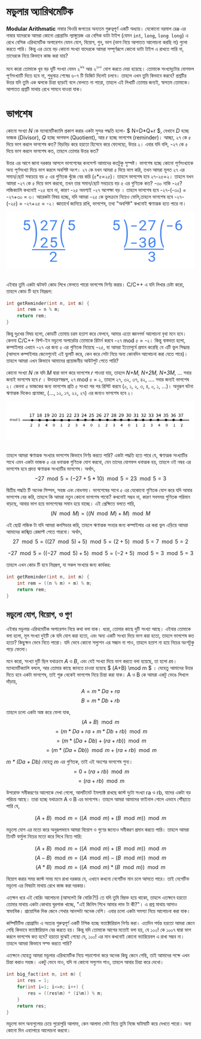 
# মডুলার অ্যারিথমেটিক
**Modular Arithmatic** নাম্বার থিওরি জগতের অন্যতম গুরুত্বপূর্ণ একটি অধ্যায়। যেকোনো নরমাল রেঞ্জ এর নাম্বার যাদেরকে আমরা কোনো প্রোগ্রামিং ল্যাঙ্গুয়েজ এর বেসিক ডাটা টাইপ (যেমন `int`, `long`, `long long`) এ রেখে বেসিক এরিথমেটিক অপারেশন যেমন যোগ, বিয়োগ, গুন্, ভাগ (ভাগ নিয়ে  আপাতত আলোচনা করছি না) গুলো করতে পারি। কিন্তু এর চেয়ে বড় কোনো সংখ্যা যাদেরকে আমরা সম্পূর্ণরূপে কোনো ডাটা টাইপ এ রাখতে পারি না, তাদেরকে নিয়ে কিভাবে কাজ করা যায়? 

মনে করো তোমাকে খুব বড় দুটি সংখ্যা যেমন ২<sup>৯৯</sup> আর ২<sup>১০০</sup> যোগ করতে  দেয়া হয়েছে। তোমাকে সংখ্যাদুটোর যোগফল পূর্ণসংখ্যাটি দিতে হবে না, শুধুমাত্র শেষের ৬-৭ টি ডিজিট দিলেই চলবে। তাহলে এখন তুমি কিভাবে করবে? প্রশ্নটির উত্তর যদি তুমি এক ঝলকে চিন্তা ছাড়াই বলে ফেলতে না পারো, তাহলে এই লিখাটি তোমার জন্যই, স্বাগতম তোমাকে। আপাতত প্রশ্নটি মাথায় রেখে সামনে যাওয়া যাক।

# ভাগশেষ
কোনো সংখ্যা *N* কে ম্যাথমেটিক্যালি প্রকাশ করার একটা সুন্দর পদ্ধতি হলো- $ N=D*Q+r $, যেখানে *D* হচ্ছে ভাজক (Divisor), *Q* হচ্ছে  ভাগফল (Quotient), আর *r* হচ্ছে ভাগশেষ (reminder)। আচ্ছা, ২৭ কে ৫ দিয়ে ভাগ করলে ভাগশেষ কত? বিড়বিড় করে হয়তো হিসেবে করে ফেলেছো, উত্তর ২। এবার যদি বলি, -২৭ কে ৫ দিয়ে ভাগ করলে ভাগশেষ কত, তাহলে তোমার উত্তর কত? 

উত্তর এর আগে জানা দরকার আসলে ভাগশেষের কনসেপ্ট আমাদের কতটুকু সুস্পষ্ট।  ভাগশেষ হচ্ছে কোনো পূর্ণসংখ্যাকে অন্য পূর্ণসংখ্যা দিয়ে ভাগ করলে অবশিষ্ট অংশ। ২৭ কে যখন আমরা ৫ দিয়ে ভাগ করি, তখন আমরা মূলত ২৭ এর সমান/ছোট সবচেয়ে বড় ৫ এর গুণিতক খুঁজে বের করি (৫*৫=২৫)। তাহলে ভাগশেষ হবে ২৭-২৫=২। তাহলে যখন আমরা -২৭ কে ৫ দিয়ে ভাগ করবো, তখন তার সমান/ছোট সবচেয়ে বড় ৫ এর গুণিতক কত? -৩০ নাকি -২৫? লজিক্যালি কখনোই -২৫ হবে না, কারণ -২৫ অবশ্যই -২৭ অপেক্ষা বড় । তাহলে ভাগশেষ হবে -২৭-(-৩০) = -২৭+৩০ = ৩। আরেকটা বিষয় হচ্ছে, যদি আমরা -২৫ কে ভুলক্রমে নিয়েও  ফেলি,তাহলে ভাগশেষ হবে -২৭-(-২৫) = -২৭+২৫ = -২। জ্ঞাতার্থে জানিয়ে রাখি, ভাগশেষ, তথা "অবশিষ্ট" কখনোই ঋণাত্মক হতে পারে না।

<div align="center">
    <img src="Contents/negativeMod.png" height="150" width="600">
</div>
<br>

এইবার তুমি একটা ঝটফট কোড লিখে ফেলতে পারো ভাগশেষ নির্ণয় করার। C/C++ এ যদি লিখার চেষ্টা করো, তাহলে কোড টি হবে নিম্নরূপ:

```cpp
int getReminder(int n, int m) {
    int rem = n % m;
    return rem;
}
```

কিন্তু দুঃখের বিষয় হলো, কোডটি তোমায় চরম হতাশ করে ফেলবে, আমার এতো জ্ঞানগর্ভ আলোচনা বৃথা মনে হবে। কেননা C/C++ বিল্ট-ইন মডুলো অপারেটর তোমাকে রিটার্ন করবে -২৭ mod ৫ = -২। কিন্তু বাস্তবতা হলো, কম্পাইলার এখানে -২৭ এর জন্য ৫ এর গুণিতক নিয়েছে -২৫, যা আমরা ইতোপূর্বে প্রমান করেছি যে এটি ভুল সিদ্ধান্ত (আসলে কম্পাইলার জেনেশুনেই এই ভুলটি করে, কেন করে সেটা নিয়ে অন্য কোনদিন আলোচনা করা যেতে পারে)। তাহলে আমরা এখন কিভাবে আমাদের প্রয়োজনীয় আউটপুট পেতে পারি?

কোনো সংখ্যা *N* কে যদি *M* দ্বারা ভাগ করে ভাগশেষ *r* পাওয়া যায়, তাহলে *N+M, N+2M, N+3M, ...* সবার জন্যই ভাগশেষ হবে *r* । উদাহরণস্বরূপ, ২৭ mod ৫ = ২, তাহলে ২৭, ৩২, ৩৭, ৪২, .... সবার জন্যই ভাগশেষ ২। কেননা ৫ ভাজকের জন্য ভাগশেষ প্রতি ৫ সংখ্যা পর পর রিপিট করবে (০, ১, ২, ৩, ৪, ০, ১, ...)।  অনুরূপ ঘটনা ঋণাত্মক দিকেও প্রযোজ্য, (..., ১২, ১৭, ২২, ২৭) এর জন্যও  ভাগশেষ হবে ২।

<div align="center">
    <img src="Contents/mod-line.png" height="100" width="700">
</div>
<br>


তাহলে আমরা ঋণাত্মক সংখ্যার ভাগশেষ কিভাবে নির্ণয় করতে পারি? একটা পদ্ধতি হতে পারে যে, ঋণাত্মক সংখ্যাটির সাথে এমন একটা ভাজক ৫ এর ধনাত্মক গুণিতক যোগ করবো, যেন তাদের যোগফল ধনাত্মক হয়, তাহলে ওই নম্বর এর ভাগশেষ হবে প্রদত্ত ঋণাত্মক সংখ্যাটির ভাগশেষ। অর্থাৎ, 
$$ -27 \mod 5 = (-27 + 5*10) \mod 5 = 23 \mod 5 = 3 $$

দ্বিতীয় পদ্ধতি টি অনেক সিম্পল, সহজ এবং বোধগম্য। ভাগশেষের সাথে ৫ এর যেকোনো গুণিতক যোগ করে যদি আবার ভাগশেষ বের করি, তাহলে কি আমরা নতুন কোনো ভাগশেষ পাবো? কখনোই সম্ভব না, কারণ সবসময় গুণিতক পরিমান বাড়ছে, আবার ভাগ হয়ে ভাগশেষের সমান হয়ে যাচ্ছে। এই প্রেক্ষিতে বলতে পারি,
$$ (N \mod M) = ((N \mod M) + M) \mod M $$

এই ছোট্ট লজিক টা যদি আমরা কনসিডার করি, তাহলে ঋণাত্মক সংহার জন্য  কম্পাইলার এর করা ভুল এড়িয়ে আমরা আমাদের কাঙ্খিত রেজাল্ট পেতে পারবো। অর্থাৎ,
$$ 27 \mod 5 = ((27 \mod 5) + 5) \mod 5 = (2 + 5) \mod 5 = 7 \mod 5 = 2 $$

$$ -27 \mod 5 = ((-27 \mod 5) + 5) \mod 5 = (-2 + 5) \mod 5 = 3 \mod 5 = 3 $$

তাহলে এখন কোড টি হবে নিম্নরূপ, যা সকল সংখ্যার জন্য কার্যকর:

```cpp
int getReminder(int n, int m) {
    int rem = ((n % m) + m) % m;
    return rem;
}
```



## মডুলো যোগ, বিয়োগ, ও গুণ 
এইবার মডুলার এরিথমেটিক অপারেশন নিয়ে কথা বলা যাক। ধরো, তোমার কাছে দুটি সংখ্যা আছে। এইবার তোমাকে বলা হলো, মূল সংখ্যা দুইটি কে যদি যোগ করা হতো, এবং অন্য একটি সংখ্যা দিয়ে ভাগ করা হতো, তাহলে ভাগশেষ কত হতো? কিছুক্ষন ভেবে নিতে পারো। যদি ভেবে কোনো সল্যুশন এর সন্ধান না পাও, তাহলে হতাশ না হয়ে নিচের অংশটুকু পড়ে ফেলো। 

মনে করো, সংখ্যা দুটি ছিল যথাক্রমে *A* ও *B*, এবং যেই সংখ্যা দিয়ে ভাগ করতে বলা হয়েছে, তা হলো *m*। ম্যাথমেটিক্যালি বললে, আর তোমার কাছে জানতে চাওয়া হয়েছে $ (A+B) \mod m $ । যেহেতু আমাদের উত্তর দিতে হবে একটা ভাগশেষ, তাই শুরু থেকেই ভাগশেষ নিয়ে চিন্তা করা যাক। A ও B কে আমরা একটু ভেঙে লিখলে দাঁড়ায়,
$$ A = m * Da + ra $$
$$ B = m * Db + rb $$

তাহলে চলো একটা অঙ্ক করে ফেলা যাক, 
$$ (A+B) \mod m $$
$$ = (m * Da + ra + m * Db + rb) \mod m $$
$$ = (m * (Da + Db) + (ra + rb)) \mod m $$
$$ = (m * (Da + Db)) \mod m + (ra + rb) \mod m $$


*m * (Da + Db)* যেহেতু *m* এর গুণিতক, তাই এই অংশের ভাগশেষ শুন্য। 
$$ = 0 + (ra + rb) \mod m $$
$$ = (ra + rb) \mod m $$ 

উপরোক্ত সমীকরণের আলোকে দেখা গেলো, আলটিমেট ইমপ্যাক্ট রাখছে জাস্ট দুটো সংখ্যা ra ও rb, যাদের একটা বড় পরিচয় আছে। তারা হচ্ছে যথাক্রমে A ও B এর ভাগশেষ। তাহলে আমরা আমাদের ফাইনাল গোলে এভাবে পৌঁছাতে পারি যে, 

$$ (A+B) \mod m = ((A \mod m) + (B \mod m)) \mod m $$


মডুলো যোগ এর মতো করে অনুরূপভাবে আমরা বিয়োগ ও গুণের জন্যেও সমীকরণ প্রমান করতে পারি। তাহলে আমরা তিনটি ফর্মুলা নিচের মতো করে লিখে নিতে পারি:

$$ (A+B) \mod m = ((A \mod m) + (B \mod m)) \mod m $$
$$ (A-B) \mod m = ((A \mod m) - (B \mod m)) \mod m $$
$$ (A*B) \mod m = ((A \mod m) * (B \mod m)) \mod m $$


বিয়োগ করার সময় জাস্ট সময়  মনে রাখা দরকার যে, এখানে কখনো নেগেটিভ মান চলে আসতে পারে। তাই  নেগেটিভ মডুলো এর বিষয়টা মাথায় রেখে কাজ করা দরকার। 

এতক্ষন ধরে এই বোরিং আলোচনা (আসলেই কি বোরিং?!) তে যদি তুমি বিরক্ত হয়ে থাকো, তাহলে এতক্ষনে হয়তো তোমার মাথায় একটা কোথায় ঘুরপাক খাচ্ছে, "এই জিনিস শিখে আমার লাভ টা কী?"। এ প্রশ্ন মাথায় আসাও স্বাভাবিক। প্রায়োগিক দিক জেনে শেখার আনন্দটা অনেক বেশি। এবার চলো একটা সমস্যা নিয়ে আলোচনা করা যাক।

কম্পিটিটিভ প্রোগ্রামিং এ অত্যন্ত গুরুত্বপূর্ণ একটি টপিক হচ্ছে ফ্যাক্টোরিয়াল নির্ণয় করা। এতদিন পর্যন্ত হয়তো আমরা জেনে গেছি কিভাবে ফ্যাক্টোরিয়াল বের করতে হয়। কিন্তু যদি তোমাকে আগের মতোই বলা হয়, যে ১০০! কে ১০০৭ দ্বারা ভাগ করলে ভাগশেষ কত হবে? হয়তো বুঝেই গেছো যে, ১০০! এর মান কখনোই কোনো ভ্যারিয়েবল এ রাখা সম্ভব না। তাহলে আমরা কিভাবে সল্ভ করতে পারি?

এতক্ষনে যেহেতু আমরা মডুলার এরিথমেটিক নিয়ে পড়াশোনা করে অনেক কিছু জেনে গেছি, তাই আমাদের পক্ষে এখন চিন্তা করাও সহজ। একটু ভেবে নাও, যদি না কোনো সল্যুশন পাও, তাহলে আবার চিন্তা করে দেখো। 
 

```cpp
int big_fact(int n, int m) {
    int res = 1;
    for(int i=1; i<=n; i++) {
        res = ((res%m) * (i%m)) % m;
    }
    return res;
}
```

মডুলো ভাগ অন্যগুলোর চেয়ে পুরোপুরি আলাদা, কেন আলাদা সেটা নিয়ে তুমি নিজে ঘাটাঘাটি করে দেখতে পারো। অন্য কোনো দিন এব্যাপারে আলোচনা করবো। 